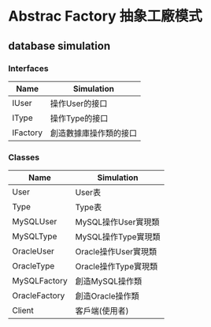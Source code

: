 # Abstrac Factory 抽象工廠模式

## database simulation

### Interfaces
Name | Simulation
-|-
IUser | 操作User的接口
IType | 操作Type的接口
IFactory | 創造數據庫操作類的接口

### Classes
Name | Simulation
-|-
User | User表
Type | Type表
MySQLUser | MySQL操作User實現類
MySQLType | MySQL操作Type實現類
OracleUser | Oracle操作User實現類
OracleType | Oracle操作Type實現類
MySQLFactory | 創造MySQL操作類
OracleFactory | 創造Oracle操作類
Client | 客戶端(使用者)